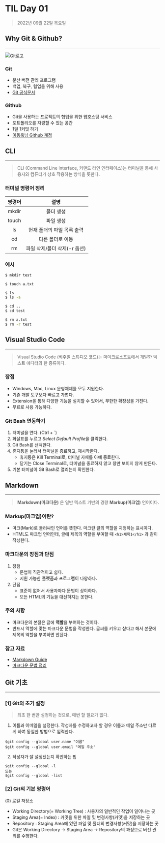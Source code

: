 # TIL Day 01

> 2022년 09월 22일 목요일

## Why Git & Github?
---
![Git로고](https://user-images.githubusercontent.com/49775540/168756716-68f9aebb-380f-4897-8141-78d8403f6113.png)

### Git

+ 분산 버전 관리 프로그램
+ 백업, 복구, 협업을 위해 사용
+ [Git 공식문서](https://git-scm.com/book/ko/v2)

### Github

- Git을 사용하는 프로젝트의 협업을 위한 웹호스팅 서비스
- 포트폴리오를 자랑할 수 있는 공간
- 1일 1커밋 하기
- [이동욱님 Github 계정](https://github.com/jojoldu)



## CLI
---
> CLI (Command Line Interface, 커맨드 라인 인터페이스)는 터미널을 통해 사용자와 컴퓨터가 상호 작용하는 방식을 뜻한다.

### 터미널 명령어 정리

| 명령어 |  설명  |
| :----:  | :-----:   |
| mkdir | 폴더 생성 |
| touch | 파일 생성 |
| ls | 현재 폴더의 파일 목록 출력|
| cd | 다른 폴더로 이동 |
| rm | 파일 삭제/폴더 삭제(-r 옵션)|

### 예시
```bash
$ mkdir test

$ touch a.txt

$ ls
$ ls -a

$ cd ..
$ cd test

$ rm a.txt
$ rm -r test
```


## Visual Studio Code
---
> Visual Studio Code (비주얼 스튜디오 코드)는 마이크로소프트에서 개발한 텍스트 에디터의 한 종류이다.

### 장점

- Windows, Mac, Linux 운영체제를 모두 지원한다.
- 기존 개발 도구보다 빠르고 가볍다.
- Extension을 통해 다양한 기능을 설치할 수 있어서, 무한한 확장성을 가진다.
- 무료로 사용 가능하다.

### Git Bash 연동하기

1. 터미널을 연다. (Ctrl + `)
2. 화살표를 누르고 *Select Default Profile*을 클릭한다.
3. Git Bash를 선택한다.
4. 휴지통을 눌러서 터미널을 종료하고, 재시작한다.
   + 휴지통은 Kill Terminal로, 터미널 자체를 아예 종료한다.
   + 닫기는 Close Terminal로, 터미널을 종료하지 않고 창만 보이지 않게 만든다.
5. 기본 터미널이 Git Bash로 열리는지 확인한다.



## Markdown
---
> **Markdown(마크다운)** 은 일반 텍스트 기반의 경량 **Markup(마크업)** 언어이다.

### Markup(마크업)이란?

+ 마크(Mark)로 둘러싸인 언어를 뜻한다. 마크란 글의 역할을 지정하는 표시이다.
+ HTML도 마크업 언어인데, 글에 제목의 역할을 부여할 때 `<h1>제목1</h1>` 과 같이 작성한다.

### 마크다운의 장점과 단점

1. 장점
   + 문법이 직관적이고 쉽다.
   + 지원 가능한 플랫폼과 프로그램이 다양하다.
2. 단점
   + 표준이 없어서 사용자마다 문법이 상이하다.
   + 모든 HTML의 기능을 대신하지는 못한다.

### 주의 사항

+ 마크다운의 본질은 글에 **역할**을 부여하는 것이다.
+ 반드시 역할에 맞는 마크다운 문법을 작성한다. 글씨를 키우고 싶다고 해서 본문에 제목의 역할을 부여하면 안된다.

### 참고 자료

+ [Markdown Guide](https://www.markdownguide.org/basic-syntax/)
+ [마크다운 문법 정리](https://gist.github.com/ihoneymon/652be052a0727ad59601)

## Git 기초
---
### [1] Git의 초기 설정
> 최초 한 번만 설정하는 것으로, 매번 할 필요가 없다.
1. 이름과 이메일을 설정한다. 작성자를 수정하고자 할 경우 이름과 메일 주소만 다르게 하여 동일한 방법으로 입력한다.

```git
$git config --global user.name "이름"
$git config --global user.email "메일 주소"
```

2. 작성자가 잘 설정됐는지 확인하는 법
```git
$git config --global -l
또는
$git config --global -list
```

### [2] Git의 기본 명령어
(0) 로컬 저장소
- Working Directory(= Working Tree) : 사용자의 일반적인 작업이 일어나는 곳
- Staging Area(= Index) : 커밋을 위한 파일 및 변경사항(커밋)을 저장하는 곳
- Repository : Staging Area에 있던 파일 및 폴더의 변경사항(커밋)을 저장하는 곳
- Git은 Working Directory -> Staging Area -> Repository의 과정으로 버전 관리를 수행한다.